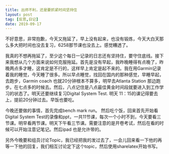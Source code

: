 ```yaml
---
title: 出师不利，还是要抓紧时间坚持住
layout: post
tag: [反思,日记]
date: 2019-09-17
---
```

不好意思，非常抱歉，今天又拖延了，早上没有起来，也没有锻炼，今天大白天那么多大把时间也没去复习，6258那节课也没去上。感觉糟透了。

我真的不想再拖延了，至少这个每日一记录的日志还有坚持住，要守住底线。接下来我想从几个方面来说如何克服拖延。首先是没有早起，我昨晚睡得有点晚了，昨晚两点多才睡，这肯定是不行的，这样早上肯定是起不来的。我在用Garmin记录着我的睡觉，今天睡了很多。所以早点睡觉，找回在国内的那种感觉，早睡早起，去跑步，Garmin coach 也就20分钟根本不算多，明早去Atlanta Station 那边跑步。在七点多的时候去。然后，八点记住是八点最佳黄金时间段就要进入到工作学习的状态了。明天还要继续复习Digital System Test. 明天 11：15的课记得要去上，提前20分钟过去。早饭也要吃。

今晚还要做的事情，首先完成bench mark run。 然后吃个饭，回来首先开始看Digital System Test的录像和ppt，一共11节课，每次一个小时不到，今天要看三节课。明早看两节课。明天下午看三节课。需要注意的是开卷考试，然后在看的时候可以开始注意记笔记。然后ipad 也是允许带的。

另外今晚要和组员讨论Topic，我已经把我的发过去了，一会儿回来看一下他的再等一下他的回复，我们相互讨论定下这个topic，然后使用sharelatex开始书写。


